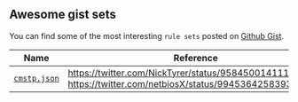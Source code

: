 ## Awesome gist sets
You can find some of the most interesting `rule sets` posted on [Github Gist](https://gist.github.com/n0dec/).

| Name | Reference |
| --- | --- |
| [`cmstp.json`](https://gist.github.com/n0dec/d03c557859515aedb1e1e296adabe474) | https://twitter.com/NickTyrer/status/958450014111633408<br>https://twitter.com/netbiosX/status/994536425839382528 |
